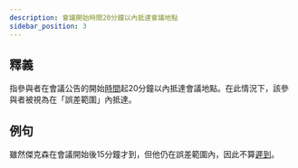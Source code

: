 ```yaml
---
description: 會議開始時間20分鐘以內抵達會議地點
sidebar_position: 3
---
```


## 釋義
指參與者在會議公告的開始[時間](/docs/會議/時間)起20分鐘以內抵達會議地點。在此情況下，該參與者被視為在「誤差範圍」內抵達。

## 例句
雖然傑克森在會議開始後15分鐘才到，但他仍在誤差範圍內，因此不算[遲到](/docs/會議/遲到)。
